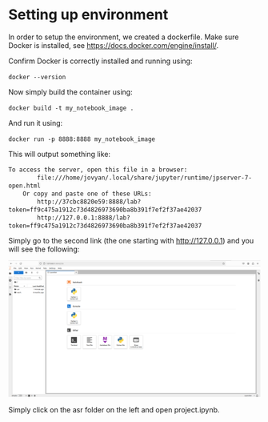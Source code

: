 # Setting up environment
In order to setup the environment, we created a dockerfile. Make sure Docker is installed, see https://docs.docker.com/engine/install/.

Confirm Docker is correctly installed and running using:

`docker --version`

Now simply build the container using:

`docker build -t my_notebook_image .`

And run it using:

`docker run -p 8888:8888 my_notebook_image`

This will output something like:

```
To access the server, open this file in a browser:
        file:///home/jovyan/.local/share/jupyter/runtime/jpserver-7-open.html
    Or copy and paste one of these URLs:
        http://37cbc8820e59:8888/lab?token=ff9c475a1912c73d4826973690ba8b391f7ef2f37ae42037
        http://127.0.0.1:8888/lab?token=ff9c475a1912c73d4826973690ba8b391f7ef2f37ae42037
```

Simply go to the second link (the one starting with http://127.0.0.1) and you will see the following:

![alt text](image-1.png)

Simply click on the asr folder on the left and open project.ipynb.